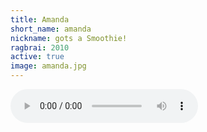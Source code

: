 ```yaml
---
title: Amanda
short_name: amanda
nickname: gots a Smoothie!
ragbrai: 2010
active: true
image: amanda.jpg
---
```

<audio controls>
  <source src="/assets/audio/smoothie.ogg" type="audio/ogg">
  <source src="/assets/audio/smoothie.wav" type="audio/mpeg">
Your browser (most likely Internet Explorer) does not support the audio element.
</audio>
